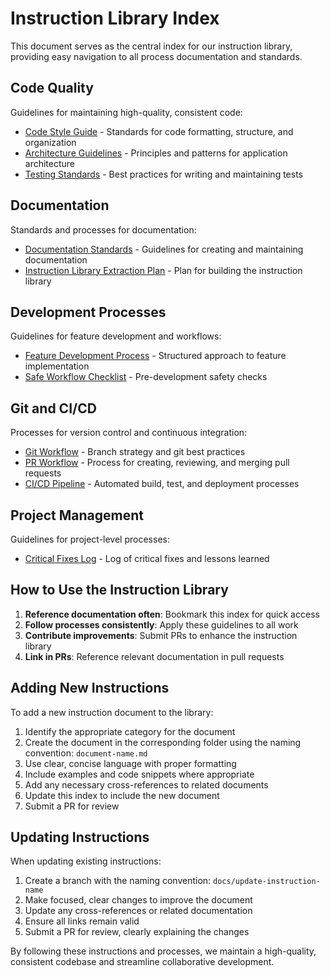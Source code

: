 # Instruction Library Index

This document serves as the central index for our instruction library, providing easy navigation to all process documentation and standards.

## Code Quality

Guidelines for maintaining high-quality, consistent code:

- [Code Style Guide](/docs/processes/code-quality/code-style-guide.md) - Standards for code formatting, structure, and organization
- [Architecture Guidelines](/docs/processes/code-quality/architecture-guidelines.md) - Principles and patterns for application architecture
- [Testing Standards](/docs/processes/code-quality/testing-standards.md) - Best practices for writing and maintaining tests

## Documentation

Standards and processes for documentation:

- [Documentation Standards](/docs/processes/documentation/documentation-standards.md) - Guidelines for creating and maintaining documentation
- [Instruction Library Extraction Plan](/docs/processes/documentation/instruction-library-plan.md) - Plan for building the instruction library

## Development Processes

Guidelines for feature development and workflows:

- [Feature Development Process](/docs/processes/feature-development-process.md) - Structured approach to feature implementation
- [Safe Workflow Checklist](/docs/processes/safe-workflow-checklist.md) - Pre-development safety checks

## Git and CI/CD

Processes for version control and continuous integration:

- [Git Workflow](/docs/processes/git/git-workflow.md) - Branch strategy and git best practices
- [PR Workflow](/docs/processes/pr-workflow.md) - Process for creating, reviewing, and merging pull requests
- [CI/CD Pipeline](/docs/processes/ci-cd-pipeline.md) - Automated build, test, and deployment processes

## Project Management

Guidelines for project-level processes:

- [Critical Fixes Log](/docs/project/critical-fixes.md) - Log of critical fixes and lessons learned

## How to Use the Instruction Library

1. **Reference documentation often**: Bookmark this index for quick access
2. **Follow processes consistently**: Apply these guidelines to all work
3. **Contribute improvements**: Submit PRs to enhance the instruction library
4. **Link in PRs**: Reference relevant documentation in pull requests

## Adding New Instructions

To add a new instruction document to the library:

1. Identify the appropriate category for the document
2. Create the document in the corresponding folder using the naming convention: `document-name.md`
3. Use clear, concise language with proper formatting
4. Include examples and code snippets where appropriate
5. Add any necessary cross-references to related documents
6. Update this index to include the new document
7. Submit a PR for review

## Updating Instructions

When updating existing instructions:

1. Create a branch with the naming convention: `docs/update-instruction-name`
2. Make focused, clear changes to improve the document
3. Update any cross-references or related documentation
4. Ensure all links remain valid
5. Submit a PR for review, clearly explaining the changes

By following these instructions and processes, we maintain a high-quality, consistent codebase and streamline collaborative development.